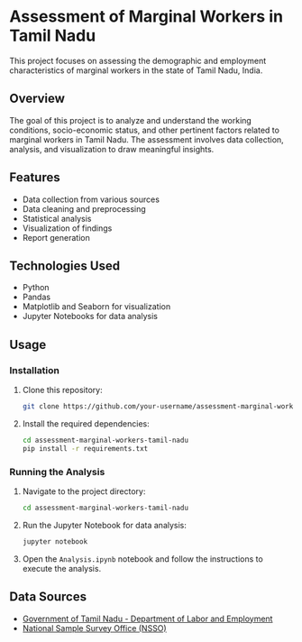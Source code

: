 # Assessment of Marginal Workers in Tamil Nadu

This project focuses on assessing the demographic and employment characteristics of marginal workers in the state of Tamil Nadu, India.

## Overview

The goal of this project is to analyze and understand the working conditions, socio-economic status, and other pertinent factors related to marginal workers in Tamil Nadu. The assessment involves data collection, analysis, and visualization to draw meaningful insights.

## Features

- Data collection from various sources
- Data cleaning and preprocessing
- Statistical analysis
- Visualization of findings
- Report generation

## Technologies Used

- Python
- Pandas
- Matplotlib and Seaborn for visualization
- Jupyter Notebooks for data analysis

## Usage

### Installation

1. Clone this repository:

    ```bash
    git clone https://github.com/your-username/assessment-marginal-workers-tamil-nadu.git
    ```

2. Install the required dependencies:

    ```bash
    cd assessment-marginal-workers-tamil-nadu
    pip install -r requirements.txt
    ```

### Running the Analysis

1. Navigate to the project directory:

    ```bash
    cd assessment-marginal-workers-tamil-nadu
    ```

2. Run the Jupyter Notebook for data analysis:

    ```bash
    jupyter notebook
    ```

3. Open the `Analysis.ipynb` notebook and follow the instructions to execute the analysis.

## Data Sources

- [Government of Tamil Nadu - Department of Labor and Employment](example-link)
- [National Sample Survey Office (NSSO)](example-link)
